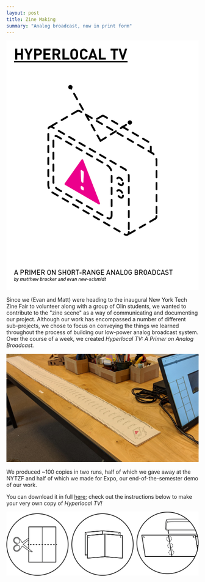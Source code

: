 ```yaml
---
layout: post
title: Zine Making
summary: "Analog broadcast, now in print form"
---
```


<div class="animation-container">
    <img src="/assets/FrontPage.png" class="rotating-image">
</div>

Since we (Evan and Matt) were heading to the inaugural New York Tech Zine Fair to volunteer along with a group of Olin students, we wanted to contribute to the "zine scene" as a way of communicating and documenting our project. Although our work has encompassed a number of different sub-projects, we chose to focus on conveying the things we learned throughout the process of building our low-power analog broadcast system. Over the course of a week, we created *Hyperlocal TV: A Primer on Analog Broadcast.* 

![The zine.](/assets/zines.jpg)

We produced ~100 copies in two runs, half of which we gave away at the NYTZF and half of which we made for Expo, our end-of-the-semester demo of our work. 


You can download it in full [here](/assets/hyperlocaltv.pdf); check out the instructions below to make your very own copy of *Hyperlocal TV!*  

![Assembly.](/assets/ZineAssembly.png)
